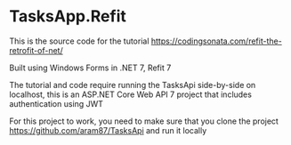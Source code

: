 # TasksApp.Refit

This is the source code for the tutorial https://codingsonata.com/refit-the-retrofit-of-net/

Built using Windows Forms in .NET 7, Refit 7

The tutorial and code require running the TasksApi side-by-side on localhost, this is an ASP.NET Core Web API 7 project that includes authentication using JWT

For this project to work, you need to make sure that you clone the project  https://github.com/aram87/TasksApi and run it locally
